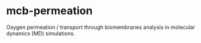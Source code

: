 # mcb-permeation
Oxygen permeation / transport through biomembranes analysis in molecular dynamics (MD) simulations. 

